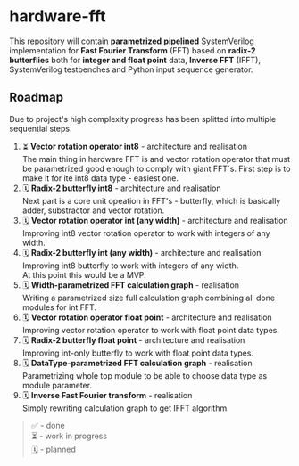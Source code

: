 # hardware-fft

This repository will contain **parametrized** **pipelined** SystemVerilog implementation for **Fast Fourier Transform** (FFT) based on **radix-2 butterflies** both for **integer and float point** data, **Inverse FFT** (IFFT), SystemVerilog testbenches and Python input sequence generator.  

## Roadmap

Due to project's high complexity progress has been splitted into multiple sequential steps.

1. ⏳ **Vector rotation operator int8** - architecture and realisation  
The main thing in hardware FFT is and vector rotation operator that must be parametrized good enough to comply with giant FFT`s. First step is to make it for ite int8 data type - easiest one.  
2. 🗓️ **Radix-2 butterfly int8** - architecture and realisation  
Next part is a core unit opeation in FFT's - butterfly, which is basically adder, substractor and vector rotation.  
3. 🗓️ **Vector rotation operator int (any width)** - architecture and realisation  
Improving int8 vector rotation operator to work with integers of any width.  
4. 🗓️ **Radix-2 butterfly int (any width)** - architecture and realisation  
Improving int8 butterfly to work with integers of any width.  
At this point this would be a MVP.  
5. 🗓️ **Width-parametrized FFT calculation graph** - realisation  
Writing a parametrized size full calculation graph combining all done modules for int FFT.  
6. 🗓️ **Vector rotation operator float point** - architecture and realisation  
Improving vector rotation operator to work with float point data types.  
7. 🗓️ **Radix-2 butterfly float point** - architecture and realisation  
Improving int-only butterfly to work with float point data types.  
8. 🗓️ **DataType-parametrized FFT calculation graph** - realisation  
Parametrizing whole top module to be able to choose data type as module parameter.  
9. 🗓️ **Inverse Fast Fourier transform** - realisation  
Simply rewriting calculation graph to get IFFT algorithm.  

> ✅ - done  
> ⏳ - work in progress  
> 🗓️ - planned  
